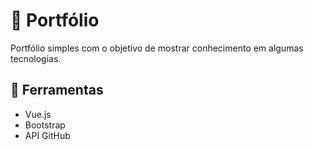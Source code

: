 # 🔗 Portfólio

Portfólio simples com o objetivo de mostrar conhecimento em algumas tecnologias.

## 🔧 Ferramentas

- Vue.js
- Bootstrap
- API GitHub